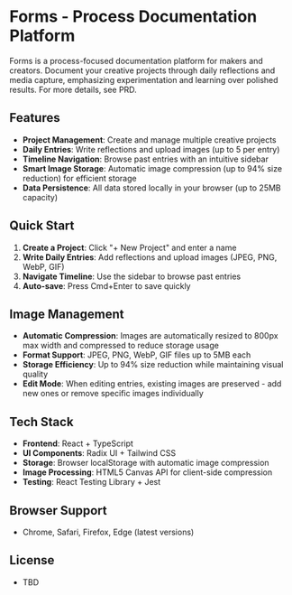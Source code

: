 # Forms - Process Documentation Platform

Forms is a process-focused documentation platform for makers and creators. Document your creative projects through daily reflections and media capture, emphasizing experimentation and learning over polished results. For more details, see PRD.

## Features

- **Project Management**: Create and manage multiple creative projects
- **Daily Entries**: Write reflections and upload images (up to 5 per entry)
- **Timeline Navigation**: Browse past entries with an intuitive sidebar
- **Smart Image Storage**: Automatic image compression (up to 94% size reduction) for efficient storage
- **Data Persistence**: All data stored locally in your browser (up to 25MB capacity)

## Quick Start

1. **Create a Project**: Click "+ New Project" and enter a name
2. **Write Daily Entries**: Add reflections and upload images (JPEG, PNG, WebP, GIF)
3. **Navigate Timeline**: Use the sidebar to browse past entries
4. **Auto-save**: Press Cmd+Enter to save quickly

## Image Management

- **Automatic Compression**: Images are automatically resized to 800px max width and compressed to reduce storage usage
- **Format Support**: JPEG, PNG, WebP, GIF files up to 5MB each
- **Storage Efficiency**: Up to 94% size reduction while maintaining visual quality
- **Edit Mode**: When editing entries, existing images are preserved - add new ones or remove specific images individually

## Tech Stack
- **Frontend**: React + TypeScript
- **UI Components**: Radix UI + Tailwind CSS
- **Storage**: Browser localStorage with automatic image compression
- **Image Processing**: HTML5 Canvas API for client-side compression
- **Testing**: React Testing Library + Jest

## Browser Support
- Chrome, Safari, Firefox, Edge (latest versions)

## License
- TBD
